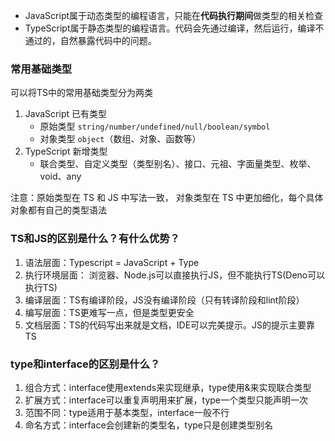 - JavaScript属于动态类型的编程语言，只能在**代码执行期间**做类型的相关检查
- TypeScript属于静态类型的编程语言。代码会先通过编译，然后运行，编译不通过的，自然暴露代码中的问题。

### 常用基础类型

可以将TS中的常用基础类型分为两类

1. JavaScript 已有类型
   - 原始类型 `string/number/undefined/null/boolean/symbol`
   - 对象类型 `object`（数组、对象、函数等）
2. TypeScript 新增类型
   - 联合类型、自定义类型（类型别名）、接口、元祖、字面量类型、枚举、void、any

注意：原始类型在 TS 和 JS 中写法一致， 对象类型在 TS 中更加细化，每个具体对象都有自己的类型语法



### TS和JS的区别是什么？有什么优势？

1. 语法层面：Typescript = JavaScript + Type
2. 执行环境层面： 浏览器、Node.js可以直接执行JS，但不能执行TS(Deno可以执行TS)
3. 编译层面：TS有编译阶段，JS没有编译阶段（只有转译阶段和lint阶段）
4. 编写层面：TS更难写一点，但是类型更安全
5. 文档层面：TS的代码写出来就是文档，IDE可以完美提示。JS的提示主要靠TS



### type和interface的区别是什么？

1. 组合方式：interface使用extends来实现继承，type使用&来实现联合类型
2. 扩展方式：interface可以重复声明用来扩展，type一个类型只能声明一次
3. 范围不同：type适用于基本类型，interface一般不行
4. 命名方式：interface会创建新的类型名，type只是创建类型别名

